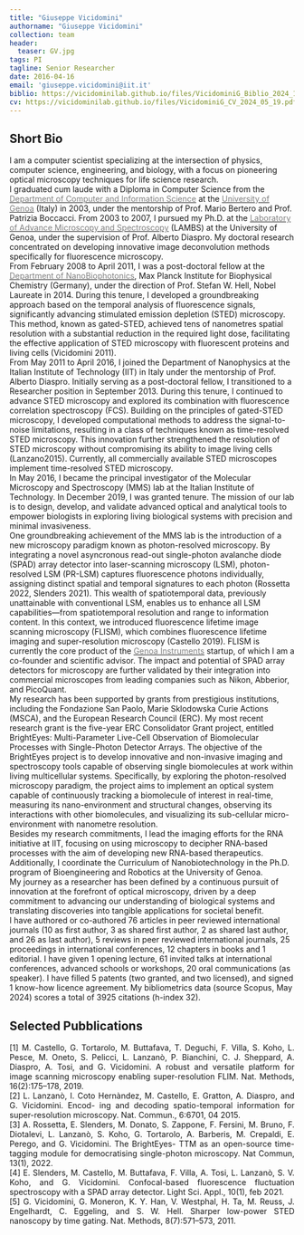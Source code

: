 ```yaml
---
title: "Giuseppe Vicidomini"
authorname: "Giuseppe Vicidomini"
collection: team
header:
  teaser: GV.jpg
tags: PI
tagline: Senior Researcher
date: 2016-04-16
email: 'giuseppe.vicidomini@iit.it'
biblio: https://vicidominilab.github.io/files/VicidominiG_Biblio_2024_10_18.pdf
cv: https://vicidominilab.github.io/files/VicidominiG_CV_2024_05_19.pdf
---
```


<h2>Short Bio</h2>
<p align= "justify">

I am a computer scientist specializing at the intersection of physics, computer science, engineering, and biology, with a focus on pioneering optical microscopy techniques for life science research. 
<br>
I graduated cum laude with a Diploma in Computer Science from the <a href="https://www.dibris.unige.it"><span style="color:gray">Department of Computer and Information Science</span></a> at the <a href="https://unige.it/en/"><span style="color:gray">University of Genoa</span></a> (Italy) in 2003, under the mentorship of Prof. Mario Bertero and Prof. Patrizia Boccacci. From 2003 to 2007, I pursued my Ph.D. at the <a href="http://www.lambs.it"><span style="color:gray">Laboratory of Advance Microscopy and Spectroscopy</span></a> (LAMBS) at the University of Genoa, under the supervision of Prof. Alberto Diaspro. My doctoral research concentrated on developing innovative image deconvolution methods specifically for fluorescence microscopy.
<br>
From February 2008 to April 2011, I was a post-doctoral fellow at the <a href="https://www.mpibpc.mpg.de/hell/"><span style="color:gray">Department of NanoBiophotonics</span></a>, Max Planck Institute for Biophysical Chemistry (Germany), under the direction of Prof. Stefan W. Hell, Nobel Laureate in 2014. During this tenure, I developed a groundbreaking approach based on the temporal analysis of fluorescence signals, significantly advancing stimulated emission depletion (STED) microscopy. This method, known as gated-STED, achieved tens of nanometres spatial resolution with a substantial reduction in the required light dose, facilitating the effective application of STED microscopy with fluorescent proteins and living cells (Vicidomini 2011). 
<br>
From May 2011 to April 2016, I joined the Department of Nanophysics at the Italian Institute of Technology (IIT) in Italy under the mentorship of Prof. Alberto Diaspro. Initially serving as a post-doctoral fellow, I transitioned to a Researcher position in September 2013. During this tenure, I continued to advance STED microscopy and explored its combination with fluorescence correlation spectroscopy (FCS). Building on the principles of gated-STED microscopy, I developed computational methods to address the signal-to-noise limitations, resulting in a class of techniques known as time-resolved STED microscopy. This innovation further strengthened the resolution of STED microscopy without compromising its ability to image living cells (Lanzano2015). Currently, all commercially available STED microscopes implement time-resolved STED microscopy.
<br>
In May 2016, I became the principal investigator of the Molecular Microscopy and Spectroscopy (MMS) lab at the Italian Institute of Technology. In December 2019, I was granted tenure. The mission of our lab is to design, develop, and validate advanced optical and analytical tools to empower biologists in exploring living biological systems with precision and minimal invasiveness.
<br>
One groundbreaking achievement of the MMS lab is the introduction of a new microscopy paradigm known as photon-resolved microscopy. By integrating a novel asyncronous read-out single-photon avalanche diode (SPAD) array detector into laser-scanning microscopy (LSM), photon-resolved LSM (PR-LSM) captures fluorescence photons individually, assigning distinct spatial and temporal signatures to each photon (Rossetta 2022, Slenders 2021). This wealth of spatiotemporal data, previously unattainable with conventional LSM, enables us to enhance all LSM capabilities—from spatiotemporal resolution and range to information content. In this context, we introduced fluorescence lifetime image scanning microscopy (FLISM), which combines fluorescence lifetime imaging and super-resolution microscopy (Castello 2019). FLISM is currently the core product of the <a href="https://www.genoainstruments.com"><span style="color:gray">Genoa Instruments</span></a> startup, of which I am a co-founder and scientific advisor. The impact and potential of SPAD array detectors for microscopy are further validated by their integration into commercial microscopes from leading companies such as Nikon, Abberior, and PicoQuant.
<br>
My research has been supported by grants from prestigious institutions, including the Fondazione San Paolo, Marie Sklodowska Curie Actions (MSCA), and the European Research Council (ERC). My most recent research grant is the five-year ERC Consolidator Grant project, entitled BrightEyes: Multi-Parameter Live-Cell Observation of Biomolecular Processes with Single-Photon Detector Arrays. The objective of the BrightEyes project is to develop innovative and non-invasive imaging and spectroscopy tools capable of observing single biomolecules at work within living multicellular systems. Specifically, by exploring the photon-resolved microscopy paradigm, the project aims to implement an optical system capable of continuously tracking a biomolecule of interest in real-time, measuring its nano-environment and structural changes, observing its interactions with other biomolecules, and visualizing its sub-cellular micro-environment with nanometre resolution.
<br>
Besides my research commitments, I lead the imaging efforts for the RNA initiative at IIT, focusing on using microscopy to decipher RNA-based processes with the aim of developing new RNA-based therapeutics. Additionally, I coordinate the Curriculum of Nanobiotechnology in the Ph.D. program of Bioengineering and Robotics at the University of Genoa.
<br>
My journey as a researcher has been defined by a continuous pursuit of innovation at the forefront of optical microscopy, driven by a deep commitment to advancing our understanding of biological systems and translating discoveries into tangible applications for societal benefit.
<br>
I have authored or co-authored 76 articles in peer reviewed international journals (10 as first author, 3 as shared first author, 2 as shared last author, and 26 as last author), 5 reviews in peer reviewed international journals, 25 proceedings in international conferences, 12 chapters in books and 1 editorial. I have given 1 opening lecture, 61 invited talks at international conferences, advanced schools or workshops, 20 oral communications (as speaker). I have filled 5 patents (two granted, and two licensed), and signed 1 know-how licence agreement. My bibliometrics data (source Scopus, May 2024) scores a total of 3925 citations (h-index 32).
<br>
<h2>Selected Pubblications</h2>
<p align= "justify">
[1] M. Castello, G. Tortarolo, M. Buttafava, T. Deguchi, F. Villa, S. Koho, L. Pesce, M. Oneto,
S. Pelicci, L. Lanzanò, P. Bianchini, C. J. Sheppard, A. Diaspro, A. Tosi, and G. Vicidomini.
A robust and versatile platform for image scanning microscopy enabling super-resolution FLIM.
Nat. Methods, 16(2):175–178, 2019.
<br>
[2] L. Lanzanò, I. Coto Hernàndez, M. Castello, E. Gratton, A. Diaspro, and G. Vicidomini. Encod-
ing and decoding spatio-temporal information for super-resolution microscopy. Nat. Commun.,
6:6701, 04 2015.
<br>
[3] A. Rossetta, E. Slenders, M. Donato, S. Zappone, F. Fersini, M. Bruno, F. Diotalevi, L. Lanzanò,
S. Koho, G. Tortarolo, A. Barberis, M. Crepaldi, E. Perego, and G. Vicidomini. The BrightEyes-
TTM as an open-source time-tagging module for democratising single-photon microscopy. Nat
Commun, 13(1), 2022.
<br>
[4] E. Slenders, M. Castello, M. Buttafava, F. Villa, A. Tosi, L. Lanzanò, S. V. Koho, and G. Vicidomini. Confocal-based fluorescence fluctuation spectroscopy with a SPAD array detector. Light
Sci. Appl., 10(1), feb 2021.
<br>
[5] G. Vicidomini, G. Moneron, K. Y. Han, V. Westphal, H. Ta, M. Reuss, J. Engelhardt,
C. Eggeling, and S. W. Hell. Sharper low-power STED nanoscopy by time gating. Nat. Methods,
8(7):571–573, 2011.


  

